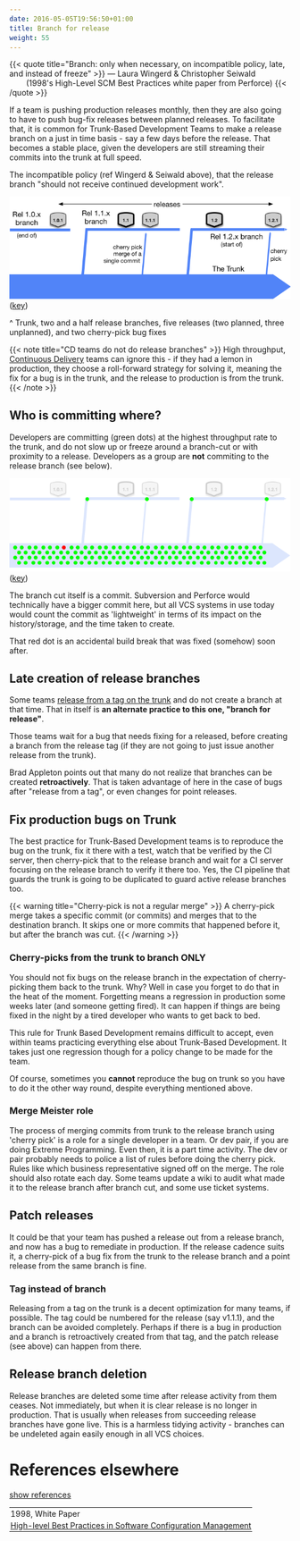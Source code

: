 ```yaml
---
date: 2016-05-05T19:56:50+01:00
title: Branch for release
weight: 55
---
```


{{< quote title="Branch: only when necessary, on incompatible policy, late, and instead of freeze" >}}
<span>&mdash; Laura Wingerd & Christopher Seiwald</span><br>
<span style="margin-left: 30px">(1998's High-Level SCM Best Practices white paper from Perforce)</span>
{{< /quote >}}

If a team is pushing production releases monthly, then they are also going to have to push bug-fix releases
between planned releases. To facilitate that, it is common for Trunk-Based Development Teams to make a release
branch on a just in time basis - say a few days before the release. That becomes a stable place, given the developers
are still streaming their commits into the trunk at full speed.

The incompatible policy (ref Wingerd & Seiwald above), that the release branch "should not receive continued development work".

![](branch_for_release.png)
([key](/key/))

^ Trunk, two and a half release branches, five releases (two planned, three unplanned), and two cherry-pick bug fixes

{{< note title="CD teams do not do release branches" >}}
High throughput, [Continuous Delivery](/continuous-delivery/) teams can ignore this - if they had a lemon in production, they choose a
roll-forward strategy for solving it, meaning the fix for a bug is in the trunk, and the release to production is from the trunk.
{{< /note >}}

## Who is committing where?

Developers are committing (green dots) at the highest throughput rate to the trunk, and do not slow up or freeze around a
branch-cut or with proximity to a release. Developers as a group are **not** commiting to the release branch (see below).

![](branch_for_release2.png)
([key](/key/))

The branch cut itself is a commit. Subversion and Perforce would technically have a bigger commit here, but all
VCS systems in use today would count the commit as 'lightweight' in terms of its impact on the history/storage,
and the time taken to create.

That red dot is an accidental build break that was fixed (somehow) soon after.

## Late creation of release branches

Some teams [release from a tag on the trunk](/release-from-trunk/) and do not create a branch at that time. That in
itself is **an alternate practice to this one, "branch for release"**.

Those teams wait for a bug that needs fixing for a released, before creating a branch from the release tag (if they are
not going to just issue another release from the trunk).  

Brad Appleton points out that many do not realize that branches can be created **retroactively**. That is taken advantage
of here in the case of bugs after "release from a tag", or even changes for point releases.

## Fix production bugs on Trunk

The best practice for Trunk-Based Development teams is to reproduce the bug on the trunk, fix it there with a test,
watch that be verified by the CI server, then cherry-pick that to the release branch and wait for a CI server
focusing on the release branch to verify it there too. Yes, the CI pipeline that guards the trunk is going to
be duplicated to guard active release branches too.

{{< warning title="Cherry-pick is not a regular merge" >}}
A cherry-pick merge takes a specific commit (or commits) and merges that to the destination branch. It skips
one or more commits that happened before it, but after the branch was cut.
{{< /warning >}}

### Cherry-picks from the trunk to branch ONLY

You should not fix bugs on the release branch in the expectation of cherry-picking them back to the trunk.
Why? Well in case you forget to do that in the heat of the moment. Forgetting means a regression in production some
weeks later (and someone getting fired). It can happen if things are being fixed in the night by a tired developer who
wants to get back to bed.

This rule for Trunk Based Development remains difficult to accept, even within teams practicing everything else about
Trunk-Based Development. It takes just one regression though for a policy change to be made for the team.

Of course, sometimes you **cannot** reproduce the bug on trunk so you have to do it the other way round, despite
everything mentioned above.

### Merge Meister role

The process of merging commits from trunk to the release branch using 'cherry pick' is a role for a single developer
in a team. Or dev pair, if you are doing Extreme Programming. Even then, it is a part time activity. The dev or pair
probably needs to police a list of rules before doing the cherry pick. Rules like which business representative
signed off on the merge. The role should also rotate each day. Some teams update a wiki to audit what made it to the
release branch after branch cut, and some use ticket systems.

## Patch releases

It could be that your team has pushed a release out from a release branch, and now has a bug to remediate in
production. If the release cadence suits it, a cherry-pick of a bug fix from the trunk to the release branch
and a point release from the same branch is fine.

### Tag instead of branch

Releasing from a tag on the trunk is a decent optimization for many teams, if possible. The tag could be numbered for
the release (say v1.1.1), and the branch can be avoided completely. Perhaps if there is a bug in production and a branch
is retroactively created from that tag, and the patch release (see above) can happen from there.

## Release branch deletion

Release branches are deleted some time after release activity from them ceases. Not immediately, but when it is clear release is no longer in production.
That is usually when releases from succeeding release branches have gone live. This is a
harmless tidying activity - branches can be undeleted again easily enough in all VCS choices.

# References elsewhere

<a id="showHideRefs" href="javascript:toggleRefs();">show references</a>

<div>
    <table style="border: 0; box-shadow: none">
        <tr>
            <td style="padding: 2px" valign="top">1998, White Paper</td>
        </tr>
        <tr>
            <td style="border-top: 0px; padding: 2px" valign="top"><a href="https://www.perforce.com/sites/default/files/pdf/perforce-best-practices.pdf">High-level Best Practices in Software Configuration Management</a></td>
        </tr>
    </table>
</div>
